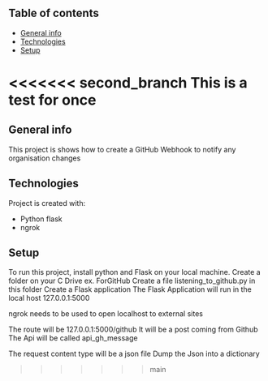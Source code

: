 ## Table of contents
* [General info](#general-info)
* [Technologies](#technologies)
* [Setup](#setup)

<<<<<<< second_branch
This is a test for once
=======
## General info
This project is shows how to create a GitHub Webhook to notify any organisation changes
	
## Technologies
Project is created with:
* Python flask
* ngrok

	
## Setup
To run this project, install python and Flask on your local machine. 
Create a folder on your C Drive ex. ForGitHub
Create a file listening_to_github.py in this folder
Create a Flask application
The Flask Application will run in the local host
127.0.0.1:5000

ngrok needs to be used to open localhost to external sites

The route will be 127.0.0.1:5000/github
It will be a post coming from Github
The Api will be called api_gh_message

The request content type will be a json file
Dump the Json into a dictionary
>>>>>>> main

